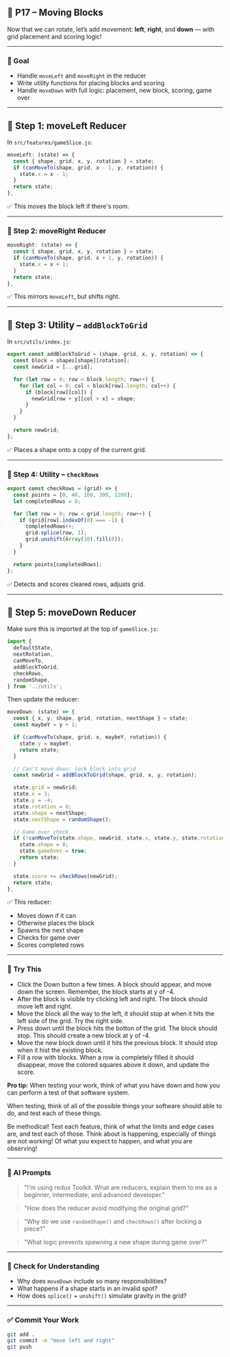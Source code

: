 ## 🧊 P17 – Moving Blocks

Now that we can rotate, let’s add movement: **left**, **right**, and **down** — with grid placement and scoring logic!

---

### 🎯 Goal

- Handle `moveLeft` and `moveRight` in the reducer
- Write utility functions for placing blocks and scoring
- Handle `moveDown` with full logic: placement, new block, scoring, game over

---

## 🧩 Step 1: moveLeft Reducer

In `src/features/gameSlice.js`:

```js
moveLeft: (state) => {
  const { shape, grid, x, y, rotation } = state;
  if (canMoveTo(shape, grid, x - 1, y, rotation)) {
    state.x = x - 1;
  }
  return state;
},
```

✅ This moves the block left if there's room.

---

### 🧩 Step 2: moveRight Reducer

```js
moveRight: (state) => {
  const { shape, grid, x, y, rotation } = state;
  if (canMoveTo(shape, grid, x + 1, y, rotation)) {
    state.x = x + 1;
  }
  return state;
},
```

✅ This mirrors `moveLeft`, but shifts right.

---

## 🧩 Step 3: Utility – `addBlockToGrid`

In `src/utils/index.js`:

```js
export const addBlockToGrid = (shape, grid, x, y, rotation) => {
  const block = shapes[shape][rotation];
  const newGrid = [...grid];

  for (let row = 0; row < block.length; row++) {
    for (let col = 0; col < block[row].length; col++) {
      if (block[row][col]) {
        newGrid[row + y][col + x] = shape;
      }
    }
  }

  return newGrid;
};
```

✅ Places a shape onto a copy of the current grid.

---

### 🧩 Step 4: Utility – `checkRows`

```js
export const checkRows = (grid) => {
  const points = [0, 40, 100, 300, 1200];
  let completedRows = 0;

  for (let row = 0; row < grid.length; row++) {
    if (grid[row].indexOf(0) === -1) {
      completedRows++;
      grid.splice(row, 1);
      grid.unshift(Array(10).fill(0));
    }
  }

  return points[completedRows];
};
```

✅ Detects and scores cleared rows, adjusts grid.

---

## 🧩 Step 5: moveDown Reducer

Make sure this is imported at the top of `gameSlice.js`:

```js
import {
  defaultState,
  nextRotation,
  canMoveTo,
  addBlockToGrid,
  checkRows,
  randomShape,
} from '../utils';
```

Then update the reducer:

```js
moveDown: (state) => {
  const { x, y, shape, grid, rotation, nextShape } = state;
  const maybeY = y + 1;

  if (canMoveTo(shape, grid, x, maybeY, rotation)) {
    state.y = maybeY;
    return state;
  }

  // Can't move down: lock block into grid
  const newGrid = addBlockToGrid(shape, grid, x, y, rotation);

  state.grid = newGrid;
  state.x = 3;
  state.y = -4;
  state.rotation = 0;
  state.shape = nextShape;
  state.nextShape = randomShape();

  // Game over check
  if (!canMoveTo(state.shape, newGrid, state.x, state.y, state.rotation)) {
    state.shape = 0;
    state.gameOver = true;
    return state;
  }

  state.score += checkRows(newGrid);
  return state;
},
```

✅ This reducer:
- Moves down if it can
- Otherwise places the block
- Spawns the next shape
- Checks for game over
- Scores completed rows

---

### 💬 Try This

- Click the Down button a few times. A block should appear, and move down the screen. Remember, the block starts at y of -4. 
- After the block is visible try clicking left and right. The block should move left and right. 
- Move the block all the way to the left, it should stop at when it hits the left side of the grid. Try the right side. 
- Press down until the block hits the botton of the grid. The block should stop. This should create a new block at y of -4. 
- Move the new block down until it hits the previous block. It should stop when it hist the existing block. 
- Fill a row with blocks. When a row is completely filled it should disappear, move the colored squares above it down, and update the score. 

**Pro tip:** When testing your work, think of what you have down and how you can perform a test of that software system. 

When testing, think of all of the possible things your software should able to do, and test each of these things. 

Be methodical! Test each feature, think of what the limits and edge cases are, and test each of those. Think about is happening, especially of things are not working! Of what you expect to happen, and what you are observing! 

---

### 🤖 AI Prompts

> "I'm using redux Toolkit. What are reducers, explain them to me as a beginner, intermediate, and advanced developer."

> "How does the reducer avoid modifying the original grid?"

> "Why do we use `randomShape()` and `checkRows()` after locking a piece?"

> "What logic prevents spawning a new shape during game over?"

---

### 🧠 Check for Understanding

- Why does `moveDown` include so many responsibilities?
- What happens if a shape starts in an invalid spot?
- How does `splice()` + `unshift()` simulate gravity in the grid?

---

### ✅ Commit Your Work

```bash
git add .
git commit -m "move left and right"
git push
```
